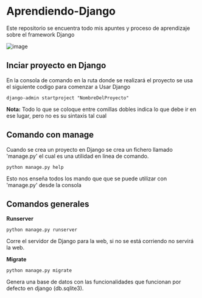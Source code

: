 # Aprendiendo-Django
Este repositorio se encuentra todo mis apuntes y proceso de aprendizaje sobre el framework Django

![image](https://user-images.githubusercontent.com/111031732/186083552-8906a54c-417d-4254-a8f4-0d43a3a4a1a2.png)

## Inciar proyecto en Django
En la consola de comando en la ruta donde se realizará el proyecto se usa el siguiente codigo para comenzar a Usar Django

`
django-admin startproject "NombreDelProyecto"
`

**Nota:** Todo lo que se coloque entre comillas dobles indica lo que debe ir en ese lugar, pero no es su sintaxis tal cual

## Comando con manage

Cuando se crea un proyecto en Django se crea un fichero llamado 'manage.py' el cual es una utilidad en linea de comando.

`
python manage.py help
`

Esto nos enseña todos los mando que que se puede utilizar con 'manage.py' desde la consola

## Comandos generales

**Runserver**

`
python manage.py runserver
`

Corre el servidor de Django para la web, si no se está corriendo no servirá la web.

**Migrate**

`
python manage.py migrate
`

Genera una base de datos con las funcionalidades que funcionan por defecto en django (db.sqlite3).
